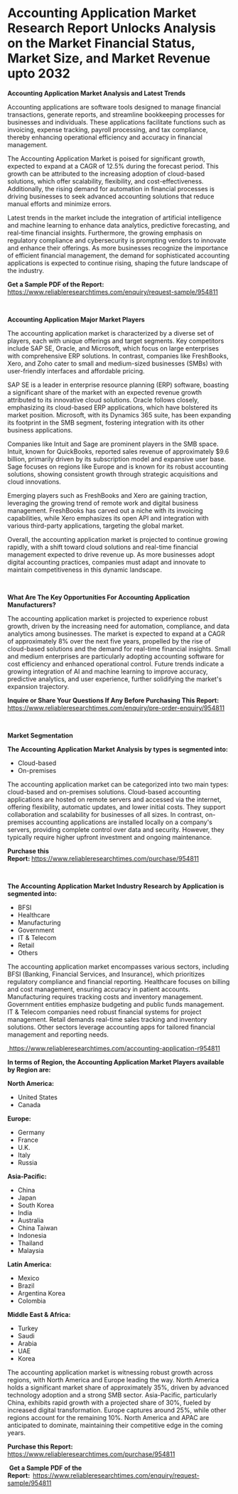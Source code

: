 <p><h1>Accounting Application Market Research Report Unlocks Analysis on the Market Financial Status, Market Size, and Market Revenue upto 2032</h1></p><p><strong>Accounting Application Market Analysis and Latest Trends</strong></p>
<p><p>Accounting applications are software tools designed to manage financial transactions, generate reports, and streamline bookkeeping processes for businesses and individuals. These applications facilitate functions such as invoicing, expense tracking, payroll processing, and tax compliance, thereby enhancing operational efficiency and accuracy in financial management.</p><p>The Accounting Application Market is poised for significant growth, expected to expand at a CAGR of 12.5% during the forecast period. This growth can be attributed to the increasing adoption of cloud-based solutions, which offer scalability, flexibility, and cost-effectiveness. Additionally, the rising demand for automation in financial processes is driving businesses to seek advanced accounting solutions that reduce manual efforts and minimize errors.</p><p>Latest trends in the market include the integration of artificial intelligence and machine learning to enhance data analytics, predictive forecasting, and real-time financial insights. Furthermore, the growing emphasis on regulatory compliance and cybersecurity is prompting vendors to innovate and enhance their offerings. As more businesses recognize the importance of efficient financial management, the demand for sophisticated accounting applications is expected to continue rising, shaping the future landscape of the industry.</p></p>
<p><strong>Get a Sample PDF of the Report:&nbsp;</strong> <a href="https://www.reliableresearchtimes.com/enquiry/request-sample/954811?utm_campaign=3043&utm_medium=2&utm_source=Github&utm_content=ia&utm_term=18042025&utm_id=accounting-application">https://www.reliableresearchtimes.com/enquiry/request-sample/954811</a></p>
<p>&nbsp;</p>
<p><strong>Accounting Application Major Market Players</strong></p>
<p><p>The accounting application market is characterized by a diverse set of players, each with unique offerings and target segments. Key competitors include SAP SE, Oracle, and Microsoft, which focus on large enterprises with comprehensive ERP solutions. In contrast, companies like FreshBooks, Xero, and Zoho cater to small and medium-sized businesses (SMBs) with user-friendly interfaces and affordable pricing.</p><p>SAP SE is a leader in enterprise resource planning (ERP) software, boasting a significant share of the market with an expected revenue growth attributed to its innovative cloud solutions. Oracle follows closely, emphasizing its cloud-based ERP applications, which have bolstered its market position. Microsoft, with its Dynamics 365 suite, has been expanding its footprint in the SMB segment, fostering integration with its other business applications.</p><p>Companies like Intuit and Sage are prominent players in the SMB space. Intuit, known for QuickBooks, reported sales revenue of approximately $9.6 billion, primarily driven by its subscription model and expansive user base. Sage focuses on regions like Europe and is known for its robust accounting solutions, showing consistent growth through strategic acquisitions and cloud innovations.</p><p>Emerging players such as FreshBooks and Xero are gaining traction, leveraging the growing trend of remote work and digital business management. FreshBooks has carved out a niche with its invoicing capabilities, while Xero emphasizes its open API and integration with various third-party applications, targeting the global market.</p><p>Overall, the accounting application market is projected to continue growing rapidly, with a shift toward cloud solutions and real-time financial management expected to drive revenue up. As more businesses adopt digital accounting practices, companies must adapt and innovate to maintain competitiveness in this dynamic landscape.</p></p>
<p>&nbsp;</p>
<p><strong>What Are The Key Opportunities For Accounting Application Manufacturers?</strong></p>
<p><p>The accounting application market is projected to experience robust growth, driven by the increasing need for automation, compliance, and data analytics among businesses. The market is expected to expand at a CAGR of approximately 8% over the next five years, propelled by the rise of cloud-based solutions and the demand for real-time financial insights. Small and medium enterprises are particularly adopting accounting software for cost efficiency and enhanced operational control. Future trends indicate a growing integration of AI and machine learning to improve accuracy, predictive analytics, and user experience, further solidifying the market's expansion trajectory.</p></p>
<p><strong>Inquire or Share Your Questions If Any Before Purchasing This Report:</strong> <a href="https://www.reliableresearchtimes.com/enquiry/pre-order-enquiry/954811?utm_campaign=3043&utm_medium=2&utm_source=Github&utm_content=ia&utm_term=18042025&utm_id=accounting-application">https://www.reliableresearchtimes.com/enquiry/pre-order-enquiry/954811</a></p>
<p>&nbsp;</p>
<p><strong>Market Segmentation</strong></p>
<p><strong>The Accounting Application Market Analysis by types is segmented into:</strong></p>
<p><ul><li>Cloud-based</li><li>On-premises</li></ul></p>
<p><p>The accounting application market can be categorized into two main types: cloud-based and on-premises solutions. Cloud-based accounting applications are hosted on remote servers and accessed via the internet, offering flexibility, automatic updates, and lower initial costs. They support collaboration and scalability for businesses of all sizes. In contrast, on-premises accounting applications are installed locally on a company's servers, providing complete control over data and security. However, they typically require higher upfront investment and ongoing maintenance.</p></p>
<p><strong>Purchase this Report:&nbsp;</strong><a href="https://www.reliableresearchtimes.com/purchase/954811?utm_campaign=3043&utm_medium=2&utm_source=Github&utm_content=ia&utm_term=18042025&utm_id=accounting-application">https://www.reliableresearchtimes.com/purchase/954811</a></p>
<p>&nbsp;</p>
<p><strong>The Accounting Application Market Industry Research by Application is segmented into:</strong></p>
<p><ul><li>BFSI</li><li>Healthcare</li><li>Manufacturing</li><li>Government</li><li>IT & Telecom</li><li>Retail</li><li>Others</li></ul></p>
<p><p>The accounting application market encompasses various sectors, including BFSI (Banking, Financial Services, and Insurance), which prioritizes regulatory compliance and financial reporting. Healthcare focuses on billing and cost management, ensuring accuracy in patient accounts. Manufacturing requires tracking costs and inventory management. Government entities emphasize budgeting and public funds management. IT & Telecom companies need robust financial systems for project management. Retail demands real-time sales tracking and inventory solutions. Other sectors leverage accounting apps for tailored financial management and reporting needs.</p></p>
<p><a href="https://www.reliableresearchtimes.com/accounting-application-r954811?utm_campaign=3043&utm_medium=2&utm_source=Github&utm_content=ia&utm_term=18042025&utm_id=accounting-application">&nbsp;https://www.reliableresearchtimes.com/accounting-application-r954811</a></p>
<p><strong>In terms of Region, the Accounting Application Market Players available by Region are:</strong></p>
<p>
    <p> <strong> North America: </strong>
        <ul>
            <li>United States</li>
            <li>Canada</li>
        </ul>
        </p> 
    <p> <strong> Europe: </strong>
        <ul>
            <li>Germany</li>
            <li>France</li>
            <li>U.K.</li>
            <li>Italy</li>
            <li>Russia</li>
        </ul>
        </p> 
    <p> <strong> Asia-Pacific: </strong>
        <ul>
            <li>China</li>
            <li>Japan</li>
            <li>South Korea</li>
            <li>India</li>
            <li>Australia</li>
            <li>China Taiwan</li>
            <li>Indonesia</li>
            <li>Thailand</li>
            <li>Malaysia</li>
        </ul>
        </p> 
    <p> <strong> Latin America: </strong>
        <ul>
            <li>Mexico</li>
            <li>Brazil</li>
            <li>Argentina Korea</li>
            <li>Colombia</li>
        </ul>
        </p> 
    <p> <strong> Middle East & Africa: </strong>
        <ul>
            <li>Turkey</li>
            <li>Saudi</li>
            <li>Arabia</li>
            <li>UAE</li>
            <li>Korea</li>
        </ul>
    </p>
    </p>
<p><p>The accounting application market is witnessing robust growth across regions, with North America and Europe leading the way. North America holds a significant market share of approximately 35%, driven by advanced technology adoption and a strong SMB sector. Asia-Pacific, particularly China, exhibits rapid growth with a projected share of 30%, fueled by increased digital transformation. Europe captures around 25%, while other regions account for the remaining 10%. North America and APAC are anticipated to dominate, maintaining their competitive edge in the coming years.</p></p>
<p><strong>Purchase this Report: </strong><a href="https://www.reliableresearchtimes.com/purchase/954811?utm_campaign=3043&utm_medium=2&utm_source=Github&utm_content=ia&utm_term=18042025&utm_id=accounting-application">https://www.reliableresearchtimes.com/purchase/954811</a></p>
<p>&nbsp;<strong>Get a Sample PDF of the Report:&nbsp;&nbsp;</strong><a href="https://www.reliableresearchtimes.com/enquiry/request-sample/954811?utm_campaign=3043&utm_medium=2&utm_source=Github&utm_content=ia&utm_term=18042025&utm_id=accounting-application">https://www.reliableresearchtimes.com/enquiry/request-sample/954811</a></p>
<p><strong></strong></p>
<p><p></p><p></p><p></p></p>